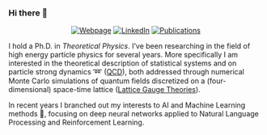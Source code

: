 ### Hi there 👋

<p align="center">
  <a href="https://pretidavid.wixsite.com/webpage"><img alt="Webpage" title="Webpage" src="https://img.shields.io/badge/Webpage-black?style=for-the-badge&logo=appveyor"></a>
  <a href="https://www.linkedin.com/in/david-preti-phd-10079a68/"><img alt="LinkedIn" title="LinkedIn"src="https://img.shields.io/badge/linkedin-%230077B5.svg?&style=for-the-badge&logo=linkedin&logoColor=white"></a>
  <a href="https://inspirehep.net/literature?sort=mostrecent&size=25&page=1&q=f%20a%20preti%2C%20d"><img alt="Publications" title="Publications"src="https://img.shields.io/badge/Publications-red?style=for-the-badge&logo=appveyor"></a>
  
</p>

I hold a Ph.D. in *Theoretical Physics*.  I’ve been researching in the field of high energy particle physics for several years. More specifically I am interested in the theoretical description of statistical systems and on particle strong dynamics :loop: ([QCD](https://en.wikipedia.org/wiki/Quantum_chromodynamics)), both addressed through numerical Monte Carlo simulations of quantum fields discretized on a (four-dimensional) space-time lattice ([Lattice Gauge Theories](https://en.wikipedia.org/wiki/Lattice_gauge_theory)).

In recent years I branched out my interests to AI and Machine Learning methods :robot:, focusing on deep neural networks applied to Natural Language Processing and Reinforcement Learning. 
